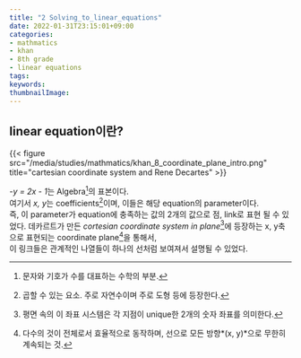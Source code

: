 ```yaml
---
title: "2 Solving_to_linear_equations"
date: 2022-01-31T23:15:01+09:00
categories:
- mathmatics
- khan
- 8th grade
- linear equations
tags:
keywords:
thumbnailImage:
---
```

## linear equation이란?

{{< figure src="/media/studies/mathmatics/khan_8_coordinate_plane_intro.png" title="cartesian coordinate system and Rene Decartes" >}}

*-y = 2x - 1*는 Algebra[^1]의 표본이다.  
  여기서 *x, y*는 coefficients[^2]이며, 이들은 해당 equation의 parameter이다.  
  즉, 이 parameter가 equation에 충족하는 값의 2개의 값으로 점, link로 표현 될 수 있었다.
  데카르트가 만든 *cortesian coordinate system in plane*[^3]에 등장하는 x, y축으로 표현되는 coordinate plane[^4]을 통해서,  
  이 링크들은 관계적인 나열들이 하나의 선처럼 보여져서 설명될 수 있었다.

[^1]: 문자와 기호가 수를 대표하는 수학의 부분.
[^2]: 곱할 수 있는 요소. 주로 자연수이며 주로 도형 등에 등장한다.
[^3]: 평면 속의 이 좌표 시스템은 각 지점이 unique한 2개의 숫자 좌표를 의미한다.
[^4]: 다수의 것이 전체로서 효율적으로 동작하며, 선으로 모든 방향*(x, y)*으로 무한히 계속되는 것.
